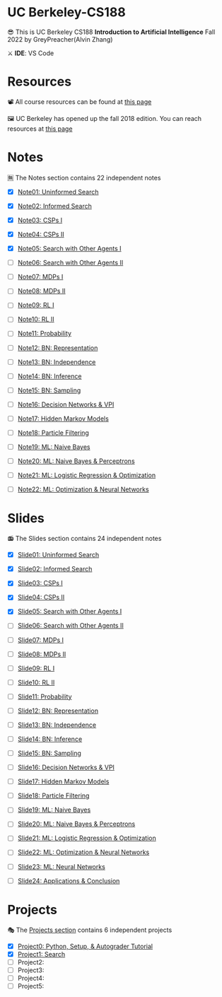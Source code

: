 # UC Berkeley-CS188
😎 This is UC Berkeley CS188 **Introduction to Artificial Intelligence** Fall 2022 by GreyPreacher(Alvin Zhang)

⚔ **IDE**: VS Code

# Resources
📽 All course resources can be found at [this page](https://inst.eecs.berkeley.edu/~cs188/fa22/)

🖼 UC Berkeley has opened up the fall 2018 edition. You can reach resources at [this page](https://inst.eecs.berkeley.edu/~cs188/fa18/index.html)  

# Notes
🈚 The Notes section contains 22 independent notes
- [x] [Note01: Uninformed Search](https://github.com/Ouhznehc/CS188-Pacman/blob/main/Notes/1.%20Uninformed%20Search.pdf)
- [x] [Note02: Informed Search](https://github.com/Ouhznehc/CS188-Pacman/blob/main/Notes/2.%20Informed%20Search.pdf)
- [x] [Note03: CSPs I](https://github.com/Ouhznehc/CS188-Pacman/blob/main/Notes/3.%20CSPs%20I.pdf)
- [x] [Note04: CSPs II](https://github.com/Ouhznehc/CS188-Pacman/blob/main/Notes/4.%20CSPs%20II.pdf)
- [x] [Note05: Search with Other Agents I](https://github.com/Ouhznehc/CS188-Pacman/blob/main/Notes/5.%20Search%20with%20Other%20Agents%20I.pdf) 
- [ ] [Note06: Search with Other Agents II](https://github.com/Ouhznehc/CS188-Pacman/blob/main/Notes/6.%20Search%20with%20Other%20Agents%20II.pdf)
- [ ] [Note07: MDPs I](https://github.com/Ouhznehc/CS188-Pacman/blob/main/Notes/7.%20MDPs%20I.pdf) 
- [ ] [Note08: MDPs II](https://github.com/Ouhznehc/CS188-Pacman/blob/main/Notes/8.%20MDPs%20II.pdf)
- [ ] [Note09: RL I](https://github.com/Ouhznehc/CS188-Pacman/blob/main/Notes/9.%20RL%20I.pdf)
- [ ] [Note10: RL II](https://github.com/Ouhznehc/CS188-Pacman/blob/main/Notes/10.%20RL%20II.pdf)
- [ ] [Note11: Probability](https://github.com/Ouhznehc/CS188-Pacman/blob/main/Notes/11.%20Probability.pdf)
- [ ] [Note12: BN: Representation](https://github.com/Ouhznehc/CS188-Pacman/blob/main/Notes/12.%20BN-%20Representation.pdf)
- [ ] [Note13: BN: Independence](https://github.com/Ouhznehc/CS188-Pacman/blob/main/Notes/13.%20BN-%20Independence.pdf)
- [ ] [Note14: BN: Inference](https://github.com/Ouhznehc/CS188-Pacman/blob/main/Notes/14.%20BN-%20Inference.pdf)
- [ ] [Note15: BN: Sampling](https://github.com/Ouhznehc/CS188-Pacman/blob/main/Notes/15.%20BN-%20Sampling.pdf)
- [ ] [Note16: Decision Networks & VPI](https://github.com/Ouhznehc/CS188-Pacman/blob/main/Notes/16.%20Decision%20Networks%20%26%20VPI.pdf)
- [ ] [Note17: Hidden Markov Models](https://github.com/Ouhznehc/CS188-Pacman/blob/main/Notes/17.%20Hidden%20Markov%20Models.pdf)
- [ ] [Note18: Particle Filtering](https://github.com/Ouhznehc/CS188-Pacman/blob/main/Notes/18.%20Particle%20Filtering.pdf)
- [ ] [Note19: ML: Naive Bayes](https://github.com/Ouhznehc/CS188-Pacman/blob/main/Notes/19.%20ML-%20Naive%20Bayes.pdf)
- [ ] [Note20: ML: Naive Bayes & Perceptrons](https://github.com/Ouhznehc/CS188-Pacman/blob/main/Notes/20.%20ML-%20Naive%20Bayes%20%26%20Perceptrons.pdf) 
- [ ] [Note21: ML: Logistic Regression & Optimization](https://github.com/Ouhznehc/CS188-Pacman/blob/main/Notes/21.%20ML-%20Logistic%20Regression%20%26%20Optimization.pdf)
- [ ] [Note22: ML: Optimization & Neural Networks](https://github.com/Ouhznehc/CS188-Pacman/blob/main/Notes/22.%20ML-%20Optimization%20%26%20Neural%20Networks.pdf)



# Slides
📻 The Slides section contains 24 independent notes
- [x] [Slide01: Uninformed Search](https://github.com/Ouhznehc/UCBerkeley-CS188/blob/main/Slides/1.%20Uninformed%20Search.pdf)
- [x] [Slide02: Informed Search](https://github.com/Ouhznehc/UCBerkeley-CS188/blob/main/Slides/2.%20Informed%20Search.pdf)
- [x] [Slide03: CSPs I](https://github.com/Ouhznehc/UCBerkeley-CS188/blob/main/Slides/3.%20CSPs%20I.pdf)
- [x] [Slide04: CSPs II](https://github.com/Ouhznehc/CS188-Pacman/blob/main/Slides/4.%20CSPs%20II.pdf)
- [x] [Slide05: Search with Other Agents I](https://github.com/Ouhznehc/CS188-Pacman/blob/main/Slides/5.%20Search%20with%20Other%20Agents%20I.pdf) 
- [ ] [Slide06: Search with Other Agents II](https://github.com/Ouhznehc/CS188-Pacman/blob/main/Slides/6.%20Search%20with%20Other%20Agents%20II.pdf)
- [ ] [Slide07: MDPs I](https://github.com/Ouhznehc/CS188-Pacman/blob/main/Slides/7.%20MDPs%20I.pdf) 
- [ ] [Slide08: MDPs II](https://github.com/Ouhznehc/CS188-Pacman/blob/main/Slides/8.%20MDPs%20II.pdf)
- [ ] [Slide09: RL I](https://github.com/Ouhznehc/CS188-Pacman/blob/main/Slides/9.%20RL%20I.pdf)
- [ ] [Slide10: RL II](https://github.com/Ouhznehc/CS188-Pacman/blob/main/Slides/10.%20RL%20II.pdf)
- [ ] [Slide11: Probability](https://github.com/Ouhznehc/CS188-Pacman/blob/main/Slides/11.%20Probability.pdf)
- [ ] [Slide12: BN: Representation](https://github.com/Ouhznehc/CS188-Pacman/blob/main/Slides/12.%20BN-%20Representation.pdf)
- [ ] [Slide13: BN: Independence](https://github.com/Ouhznehc/CS188-Pacman/blob/main/Slides/13.%20BN-%20Independence.pdf)
- [ ] [Slide14: BN: Inference](https://github.com/Ouhznehc/CS188-Pacman/blob/main/Slides/14.%20BN-%20Inference.pdf)
- [ ] [Slide15: BN: Sampling](https://github.com/Ouhznehc/CS188-Pacman/blob/main/Slides/15.%20BN-%20Sampling.pdf)
- [ ] [Slide16: Decision Networks & VPI](https://github.com/Ouhznehc/CS188-Pacman/blob/main/Slides/16.%20Decision%20Networks%20%26%20VPI.pdf)
- [ ] [Slide17: Hidden Markov Models](https://github.com/Ouhznehc/CS188-Pacman/blob/main/Slides/17.%20Hidden%20Markov%20Models.pdf)
- [ ] [Slide18: Particle Filtering](https://github.com/Ouhznehc/CS188-Pacman/blob/main/Slides/18.%20Particle%20Filtering.pdf)
- [ ] [Slide19: ML: Naive Bayes](https://github.com/Ouhznehc/CS188-Pacman/blob/main/Slides/19.%20ML-%20Naive%20Bayes.pdf)
- [ ] [Slide20: ML: Naive Bayes & Perceptrons](https://github.com/Ouhznehc/CS188-Pacman/blob/main/Slides/20.%20ML-%20Naive%20Bayes%20%26%20Perceptrons.pdf) 
- [ ] [Slide21: ML: Logistic Regression & Optimization](https://github.com/Ouhznehc/CS188-Pacman/blob/main/Slides/21.%20ML-%20Logistic%20Regression%20%26%20Optimization.pdf)
- [ ] [Slide22: ML: Optimization & Neural Networks](https://github.com/Ouhznehc/CS188-Pacman/blob/main/Slides/22.%20ML-%20Optimization%20%26%20Neural%20Networks.pdf)
- [ ] [Slide23: ML: Neural Networks](https://github.com/Ouhznehc/UCBerkeley-CS188/blob/main/Slides/23.%20ML-%20Neural%20Networks.pdf)
- [ ] [Slide24: Applications & Conclusion](https://github.com/Ouhznehc/UCBerkeley-CS188/blob/main/Slides/24.%20Applications%20%26%20Conclusion.pdf)




# Projects

🎭 The [Projects section](https://inst.eecs.berkeley.edu/~cs188/fa22/projects/) contains 6 independent projects 
- [x] [Project0: Python, Setup, & Autograder Tutorial](https://github.com/Ouhznehc/CS188-Pacman/tree/main/Projects/tutorial)
- [x] [Project1: Search](https://github.com/Ouhznehc/CS188-Pacman/tree/main/Projects/search) 
- [ ] Project2:
- [ ] Project3: 
- [ ] Project4: 
- [ ] Project5: 